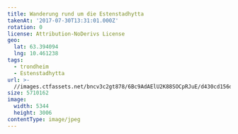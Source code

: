 ```yaml
---
title: Wanderung rund um die Estenstadhytta
takenAt: '2017-07-30T13:31:01.000Z'
rotation: 0
license: Attribution-NoDerivs License
geo:
  lat: 63.394094
  lng: 10.461238
tags:
  - trondheim
  - Estenstadhytta
url: >-
  //images.ctfassets.net/bncv3c2gt878/6Bc9AdAElU2K88SOCpRJuE/d430cd156dbb049c79e1a6c7e09d6942/wanderung-rund-um-die-estenstadhytta_36099102242_o
size: 5710162
image:
  width: 5344
  height: 3006
contentType: image/jpeg
---
```


